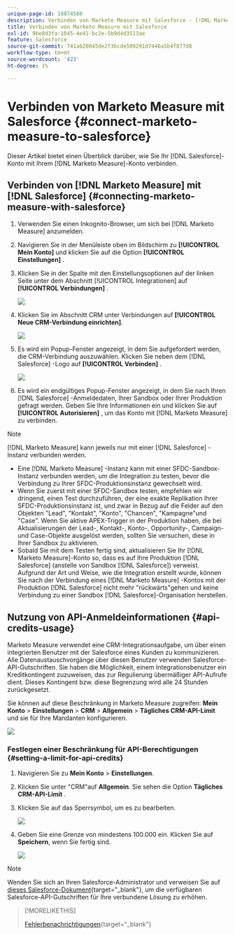 ```yaml
---
unique-page-id: 18874580
description: Verbinden von Marketo Measure mit Salesforce - [!DNL Marketo Measure]
title: Verbinden von Marketo Measure mit Salesforce
exl-id: 9be8d3fa-1045-4e41-bc2e-5b9d4d3513ae
feature: Salesforce
source-git-commit: 741ab20845de2f3bcde589291d7446a5b4f877d8
workflow-type: tm+mt
source-wordcount: '423'
ht-degree: 1%

---
```


# Verbinden von Marketo Measure mit Salesforce {#connect-marketo-measure-to-salesforce}

Dieser Artikel bietet einen Überblick darüber, wie Sie Ihr [!DNL Salesforce]-Konto mit Ihrem [!DNL Marketo Measure]-Konto verbinden.

## Verbinden von [!DNL Marketo Measure] mit [!DNL Salesforce] {#connecting-marketo-measure-with-salesforce}

1. Verwenden Sie einen Inkognito-Browser, um sich bei [!DNL Marketo Measure] anzumelden.

1. Navigieren Sie in der Menüleiste oben im Bildschirm zu **[!UICONTROL Mein Konto]** und klicken Sie auf die Option **[!UICONTROL Einstellungen]** .

1. Klicken Sie in der Spalte mit den Einstellungsoptionen auf der linken Seite unter dem Abschnitt [!UICONTROL Integrationen] auf **[!UICONTROL Verbindungen]** .

   ![](assets/connect-marketo-measure-to-salesforce-1.png)

1. Klicken Sie im Abschnitt CRM unter Verbindungen auf **[!UICONTROL Neue CRM-Verbindung einrichten]**.

   ![](assets/connect-marketo-measure-to-salesforce-2.png)

1. Es wird ein Popup-Fenster angezeigt, in dem Sie aufgefordert werden, die CRM-Verbindung auszuwählen. Klicken Sie neben dem [!DNL Salesforce] -Logo auf **[!UICONTROL Verbinden]** .

   ![](assets/connect-marketo-measure-to-salesforce-3.png)

1. Es wird ein endgültiges Popup-Fenster angezeigt, in dem Sie nach Ihren [!DNL Salesforce] -Anmeldedaten, Ihrer Sandbox oder Ihrer Produktion gefragt werden. Geben Sie Ihre Informationen ein und klicken Sie auf **[!UICONTROL Autorisieren]** , um das Konto mit [!DNL Marketo Measure] zu verbinden.

>[!NOTE]
>
>[!DNL Marketo Measure] kann jeweils nur mit einer [!DNL Salesforce] -Instanz verbunden werden.
>
>* Eine [!DNL Marketo Measure] -Instanz kann mit einer SFDC-Sandbox-Instanz verbunden werden, um die Integration zu testen, bevor die Verbindung zu Ihrer SFDC-Produktionsinstanz gewechselt wird.
>* Wenn Sie zuerst mit einer SFDC-Sandbox testen, empfehlen wir dringend, einen Test durchzuführen, der eine exakte Replikation Ihrer SFDC-Produktionsinstanz ist, und zwar in Bezug auf die Felder auf den Objekten &quot;Lead&quot;, &quot;Kontakt&quot;, &quot;Konto&quot;, &quot;Chancen&quot;, &quot;Kampagne&quot;und &quot;Case&quot;. Wenn Sie aktive APEX-Trigger in der Produktion haben, die bei Aktualisierungen der Lead-, Kontakt-, Konto-, Opportunity-, Campaign- und Case-Objekte ausgelöst werden, sollten Sie versuchen, diese in Ihrer Sandbox zu aktivieren.
>* Sobald Sie mit dem Testen fertig sind, aktualisieren Sie Ihr [!DNL Marketo Measure]-Konto so, dass es auf Ihre Produktion [!DNL Salesforce] (anstelle von Sandbox [!DNL Salesforce]) verweist. Aufgrund der Art und Weise, wie die Integration erstellt wurde, können Sie nach der Verbindung eines [!DNL Marketo Measure] -Kontos mit der Produktion [!DNL Salesforce] nicht mehr &quot;rückwärts&quot;gehen und keine Verbindung zu einer Sandbox [!DNL Salesforce]-Organisation herstellen.

## Nutzung von API-Anmeldeinformationen {#api-credits-usage}

Marketo Measure verwendet eine CRM-Integrationsaufgabe, um über einen integrierten Benutzer mit der Salesforce eines Kunden zu kommunizieren. Alle Datenaustauschvorgänge über diesen Benutzer verwenden Salesforce-API-Gutschriften. Sie haben die Möglichkeit, einem Integrationsbenutzer ein Kreditkontingent zuzuweisen, das zur Regulierung übermäßiger API-Aufrufe dient. Dieses Kontingent bzw. diese Begrenzung wird alle 24 Stunden zurückgesetzt.

Sie können auf diese Beschränkung in Marketo Measure zugreifen: **Mein Konto** > **Einstellungen** > **CRM** > **Allgemein** > **Tägliches CRM-API-Limit** und sie für Ihre Mandanten konfigurieren.

![](assets/connect-marketo-measure-to-salesforce-4.png)

### Festlegen einer Beschränkung für API-Berechtigungen {#setting-a-limit-for-api-credits}

1. Navigieren Sie zu **Mein Konto** > **Einstellungen**.

1. Klicken Sie unter &quot;CRM&quot;auf **Allgemein**. Sie sehen die Option **Tägliches CRM-API-Limit** .

1. Klicken Sie auf das Sperrsymbol, um es zu bearbeiten.

   ![](assets/connect-marketo-measure-to-salesforce-5.png)

1. Geben Sie eine Grenze von mindestens 100.000 ein. Klicken Sie auf **Speichern**, wenn Sie fertig sind.

   ![](assets/connect-marketo-measure-to-salesforce-6.png)

>[!NOTE]
>
>Wenden Sie sich an Ihren Salesforce-Administrator und verweisen Sie auf [dieses Salesforce-Dokument](https://developer.salesforce.com/docs/atlas.en-us.salesforce_app_limits_cheatsheet.meta/salesforce_app_limits_cheatsheet/salesforce_app_limits_platform_api.htm){target="_blank"}, um die verfügbaren Salesforce-API-Gutschriften für Ihre verbundene Lösung zu erhöhen.

>[!MORELIKETHIS]
>
>[Fehlerbenachrichtigungen](/help/configuration-and-setup/getting-started-with-marketo-measure/error-notifications.md){target="_blank"}
